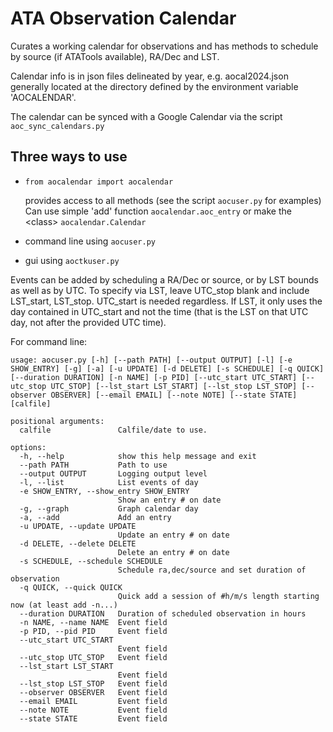 # ATA Observation Calendar

Curates a working calendar for observations and has methods to schedule by source (if ATATools available), RA/Dec and LST.

Calendar info is in json files delineated by year, e.g. aocal2024.json generally located at the directory defined by the environment variable 'AOCALENDAR'.

The calendar can be synced with a Google Calendar via the script `aoc_sync_calendars.py`

## Three ways to use

- `from aocalendar import aocalendar`

    provides access to all methods (see the script `aocuser.py` for examples)
    Can use simple 'add' function `aocalendar.aoc_entry` or make the \<class\> `aocalendar.Calendar`

- command line using `aocuser.py`

- gui using `aoctkuser.py`

Events can be added by scheduling a RA/Dec or source, or by LST bounds as well as by UTC.  To specify via LST, leave UTC_stop blank and include LST_start, LST_stop.  UTC_start is needed regardless.  If LST, it only uses the day contained in UTC_start and not the time (that is the LST on that UTC day, not after the provided UTC time).

For command line:

```
usage: aocuser.py [-h] [--path PATH] [--output OUTPUT] [-l] [-e SHOW_ENTRY] [-g] [-a] [-u UPDATE] [-d DELETE] [-s SCHEDULE] [-q QUICK] [--duration DURATION] [-n NAME] [-p PID] [--utc_start UTC_START] [--utc_stop UTC_STOP] [--lst_start LST_START] [--lst_stop LST_STOP] [--observer OBSERVER] [--email EMAIL] [--note NOTE] [--state STATE] [calfile]

positional arguments:
  calfile               Calfile/date to use.

options:
  -h, --help            show this help message and exit
  --path PATH           Path to use
  --output OUTPUT       Logging output level
  -l, --list            List events of day
  -e SHOW_ENTRY, --show_entry SHOW_ENTRY
                        Show an entry # on date
  -g, --graph           Graph calendar day
  -a, --add             Add an entry
  -u UPDATE, --update UPDATE
                        Update an entry # on date
  -d DELETE, --delete DELETE
                        Delete an entry # on date
  -s SCHEDULE, --schedule SCHEDULE
                        Schedule ra,dec/source and set duration of observation
  -q QUICK, --quick QUICK
                        Quick add a session of #h/m/s length starting now (at least add -n...)
  --duration DURATION   Duration of scheduled observation in hours
  -n NAME, --name NAME  Event field
  -p PID, --pid PID     Event field
  --utc_start UTC_START
                        Event field
  --utc_stop UTC_STOP   Event field
  --lst_start LST_START
                        Event field
  --lst_stop LST_STOP   Event field
  --observer OBSERVER   Event field
  --email EMAIL         Event field
  --note NOTE           Event field
  --state STATE         Event field
  ```
